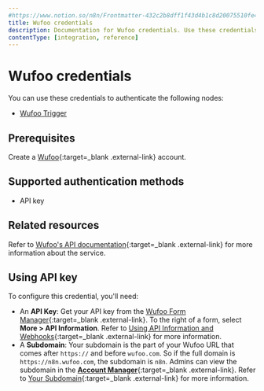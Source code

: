 ```yaml
---
#https://www.notion.so/n8n/Frontmatter-432c2b8dff1f43d4b1c8d20075510fe4
title: Wufoo credentials
description: Documentation for Wufoo credentials. Use these credentials to authenticate Wufoo in n8n, a workflow automation platform.
contentType: [integration, reference]
---
```


# Wufoo credentials

You can use these credentials to authenticate the following nodes:

- [Wufoo Trigger](/integrations/builtin/trigger-nodes/n8n-nodes-base.wufootrigger.md)

## Prerequisites

Create a [Wufoo](https://wufoo.com){:target=_blank .external-link} account.

## Supported authentication methods

- API key

## Related resources

Refer to [Wufoo's API documentation](https://wufoo.github.io/docs/){:target=_blank .external-link} for more information about the service.

## Using API key

To configure this credential, you'll need:

- An **API Key**: Get your API key from the [Wufoo Form Manager](https://app.wufoo.com/#/form-manager){:target=_blank .external-link}. To the right of a form, select **More > API Information**. Refer to [Using API Information and Webhooks](https://help.surveymonkey.com/en/wufoo/integrations/wufoo-api/){:target=_blank .external-link} for more information.
- A **Subdomain**: Your subdomain is the part of your Wufoo URL that comes after `https://` and before `wufoo.com`. So if the full domain is `https://n8n.wufoo.com`, the subdomain is `n8n`. Admins can view the subdomain in the [**Account Manager**](https://help.surveymonkey.com/en/wufoo/account-manager){:target=_blank .external-link}. Refer to [Your Subdomain](https://help.surveymonkey.com/en/wufoo/account/your-subdomain/){:target=_blank .external-link} for more information.

